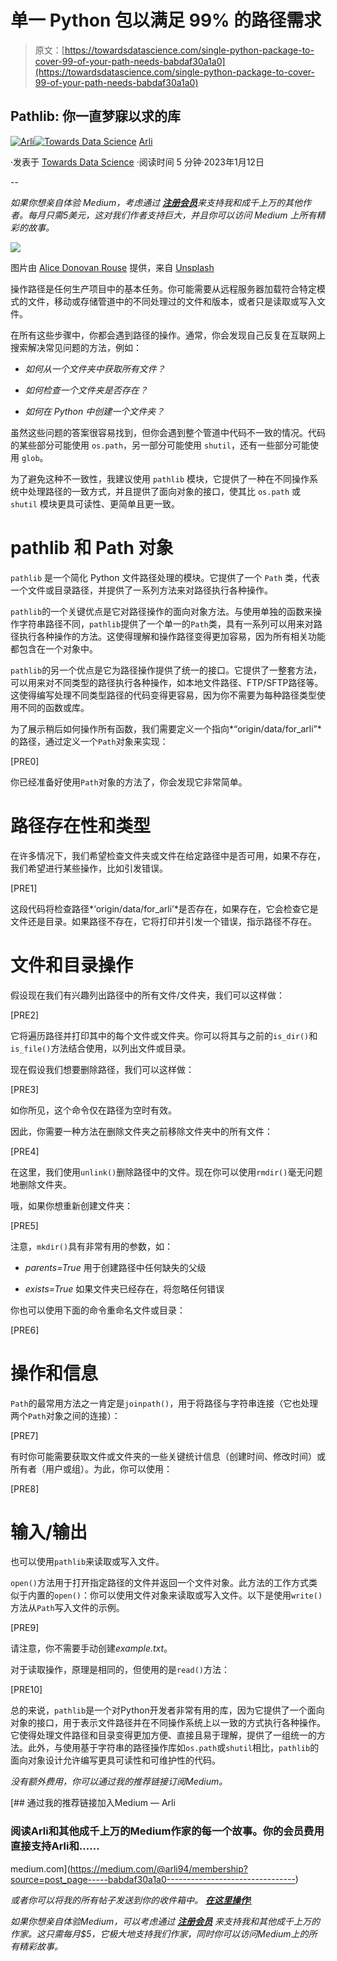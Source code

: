 # 单一 Python 包以满足 99% 的路径需求

> 原文：[https://towardsdatascience.com/single-python-package-to-cover-99-of-your-path-needs-babdaf30a1a0](https://towardsdatascience.com/single-python-package-to-cover-99-of-your-path-needs-babdaf30a1a0)

## Pathlib: 你一直梦寐以求的库

[](https://medium.com/@arli94?source=post_page-----babdaf30a1a0--------------------------------)[![Arli](../Images/7027413407fa83ce2f9b3d7e9cb008e8.png)](https://medium.com/@arli94?source=post_page-----babdaf30a1a0--------------------------------)[](https://towardsdatascience.com/?source=post_page-----babdaf30a1a0--------------------------------)[![Towards Data Science](../Images/a6ff2676ffcc0c7aad8aaf1d79379785.png)](https://towardsdatascience.com/?source=post_page-----babdaf30a1a0--------------------------------) [Arli](https://medium.com/@arli94?source=post_page-----babdaf30a1a0--------------------------------)

·发表于 [Towards Data Science](https://towardsdatascience.com/?source=post_page-----babdaf30a1a0--------------------------------) ·阅读时间 5 分钟·2023年1月12日

--

*如果你想亲自体验 Medium，考虑通过* [***注册会员***](https://medium.com/@arli94/membership)*来支持我和成千上万的其他作者。每月只需5美元，这对我们作者支持巨大，并且你可以访问 Medium 上所有精彩的故事。*

![](../Images/3c0a5685f8c3c20cb4214c4c801e2afd.png)

图片由 [Alice Donovan Rouse](https://unsplash.com/@alicekat?utm_source=medium&utm_medium=referral) 提供，来自 [Unsplash](https://unsplash.com/?utm_source=medium&utm_medium=referral)

操作路径是任何生产项目中的基本任务。你可能需要从远程服务器加载符合特定模式的文件，移动或存储管道中的不同处理过的文件和版本，或者只是读取或写入文件。

在所有这些步骤中，你都会遇到路径的操作。通常，你会发现自己反复在互联网上搜索解决常见问题的方法，例如：

+   *如何从一个文件夹中获取所有文件？*

+   *如何检查一个文件夹是否存在？*

+   *如何在 Python 中创建一个文件夹？*

虽然这些问题的答案很容易找到，但你会遇到整个管道中代码不一致的情况。代码的某些部分可能使用 `os.path`，另一部分可能使用 `shutil`，还有一些部分可能使用 `glob`。

为了避免这种不一致性，我建议使用 `pathlib` 模块，它提供了一种在不同操作系统中处理路径的一致方式，并且提供了面向对象的接口，使其比 `os.path` 或 `shutil` 模块更具可读性、更简单且更一致。

# pathlib 和 Path 对象

`pathlib` 是一个简化 Python 文件路径处理的模块。它提供了一个 `Path` 类，代表一个文件或目录路径，并提供了一系列方法来对路径执行各种操作。

`pathlib`的一个关键优点是它对路径操作的面向对象方法。与使用单独的函数来操作字符串路径不同，`pathlib`提供了一个单一的`Path`类，具有一系列可以用来对路径执行各种操作的方法。这使得理解和操作路径变得更加容易，因为所有相关功能都包含在一个对象中。

`pathlib`的另一个优点是它为路径操作提供了统一的接口。它提供了一整套方法，可以用来对不同类型的路径执行各种操作，如本地文件路径、FTP/SFTP路径等。这使得编写处理不同类型路径的代码变得更容易，因为你不需要为每种路径类型使用不同的函数或库。

为了展示稍后如何操作所有函数，我们需要定义一个指向*“origin/data/for_arli”*的路径，通过定义一个`Path`对象来实现：

[PRE0]

你已经准备好使用`Path`对象的方法了，你会发现它非常简单。

# 路径存在性和类型

在许多情况下，我们希望检查文件夹或文件在给定路径中是否可用，如果不存在，我们希望进行某些操作，比如引发错误。

[PRE1]

这段代码将检查路径*‘origin/data/for_arli’*是否存在，如果存在，它会检查它是文件还是目录。如果路径不存在，它将打印并引发一个错误，指示路径不存在。

# 文件和目录操作

假设现在我们有兴趣列出路径中的所有文件/文件夹，我们可以这样做：

[PRE2]

它将遍历路径并打印其中的每个文件或文件夹。你可以将其与之前的`is_dir()`和`is_file()`方法结合使用，以列出文件或目录。

现在假设我们想要删除路径，我们可以这样做：

[PRE3]

如你所见，这个命令仅在路径为空时有效。

因此，你需要一种方法在删除文件夹之前移除文件夹中的所有文件：

[PRE4]

在这里，我们使用`unlink()`删除路径中的文件。现在你可以使用`rmdir()`毫无问题地删除文件夹。

哦，如果你想重新创建文件夹：

[PRE5]

注意，`mkdir()`具有非常有用的参数，如：

+   *parents=True* 用于创建路径中任何缺失的父级

+   *exists=True* 如果文件夹已经存在，将忽略任何错误

你也可以使用下面的命令重命名文件或目录：

[PRE6]

# 操作和信息

`Path`的最常用方法之一肯定是`joinpath()`，用于将路径与字符串连接（它也处理两个`Path`对象之间的连接）：

[PRE7]

有时你可能需要获取文件或文件夹的一些关键统计信息（创建时间、修改时间）或所有者（用户或组）。为此，你可以使用：

[PRE8]

# 输入/输出

也可以使用`pathlib`来读取或写入文件。

`open()`方法用于打开指定路径的文件并返回一个文件对象。此方法的工作方式类似于内置的`open()`：你可以使用文件对象来读取或写入文件。以下是使用`write()`方法从`Path`写入文件的示例。

[PRE9]

请注意，你不需要手动创建*example.txt*。

对于读取操作，原理是相同的，但使用的是`read()`方法：

[PRE10]

总的来说，`pathlib`是一个对Python开发者非常有用的库，因为它提供了一个面向对象的接口，用于表示文件路径并在不同操作系统上以一致的方式执行各种操作。它使得处理文件路径和目录变得更加方便、直接且易于理解，提供了一组统一的方法。此外，与使用基于字符串的路径操作库如`os.path`或`shutil`相比，`pathlib`的面向对象设计允许编写更具可读性和可维护性的代码。

*没有额外费用，你可以通过我的推荐链接订阅Medium。*

[](https://medium.com/@arli94/membership?source=post_page-----babdaf30a1a0--------------------------------) [## 通过我的推荐链接加入Medium — Arli

### 阅读Arli和其他成千上万的Medium作家的每一个故事。你的会员费用直接支持Arli和……

medium.com](https://medium.com/@arli94/membership?source=post_page-----babdaf30a1a0--------------------------------)

*或者你可以将我的所有帖子发送到你的收件箱中。* [***在这里操作***!](https://arli94.medium.com/subscribe)

*如果你想亲自体验Medium，可以考虑通过* [***注册会员***](https://arli94.medium.com/membership) *来支持我和其他成千上万的作家。这只需每月$5，它极大地支持我们作家，同时你可以访问Medium上的所有精彩故事。*
